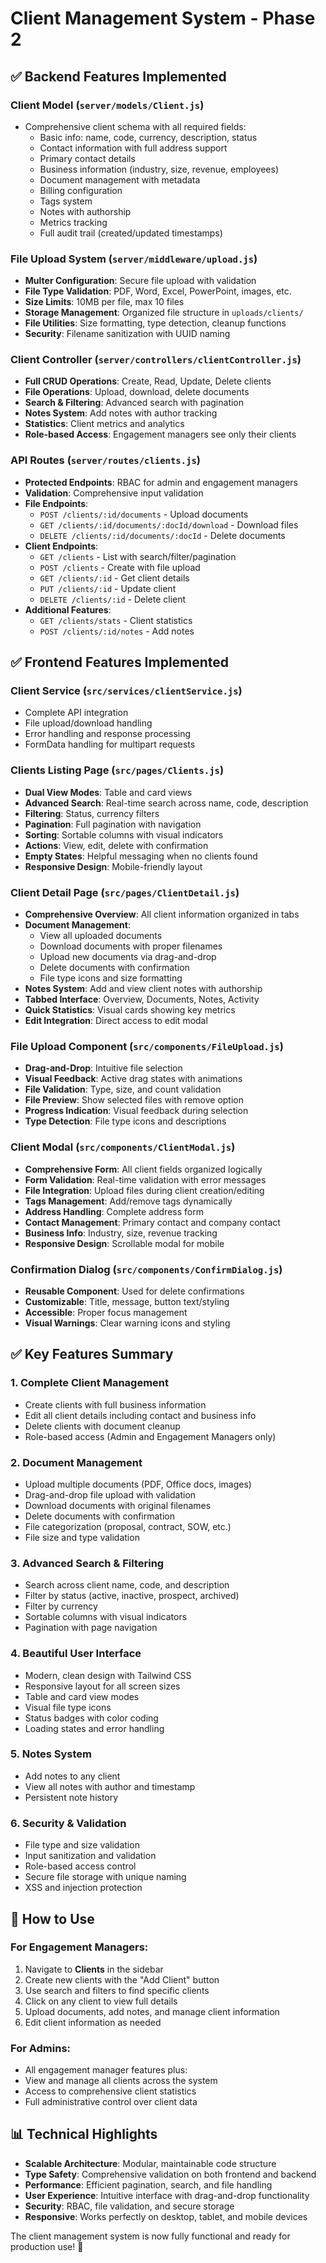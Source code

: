 # Client Management System - Phase 2

## ✅ **Backend Features Implemented**

### **Client Model** (`server/models/Client.js`)
- Comprehensive client schema with all required fields:
  - Basic info: name, code, currency, description, status
  - Contact information with full address support
  - Primary contact details
  - Business information (industry, size, revenue, employees)
  - Document management with metadata
  - Billing configuration
  - Tags system
  - Notes with authorship
  - Metrics tracking
  - Full audit trail (created/updated timestamps)

### **File Upload System** (`server/middleware/upload.js`)
- **Multer Configuration**: Secure file upload with validation
- **File Type Validation**: PDF, Word, Excel, PowerPoint, images, etc.
- **Size Limits**: 10MB per file, max 10 files
- **Storage Management**: Organized file structure in `uploads/clients/`
- **File Utilities**: Size formatting, type detection, cleanup functions
- **Security**: Filename sanitization with UUID naming

### **Client Controller** (`server/controllers/clientController.js`)
- **Full CRUD Operations**: Create, Read, Update, Delete clients
- **File Operations**: Upload, download, delete documents
- **Search & Filtering**: Advanced search with pagination
- **Notes System**: Add notes with author tracking
- **Statistics**: Client metrics and analytics
- **Role-based Access**: Engagement managers see only their clients

### **API Routes** (`server/routes/clients.js`)
- **Protected Endpoints**: RBAC for admin and engagement managers
- **Validation**: Comprehensive input validation
- **File Endpoints**: 
  - `POST /clients/:id/documents` - Upload documents
  - `GET /clients/:id/documents/:docId/download` - Download files
  - `DELETE /clients/:id/documents/:docId` - Delete documents
- **Client Endpoints**:
  - `GET /clients` - List with search/filter/pagination
  - `POST /clients` - Create with file upload
  - `GET /clients/:id` - Get client details
  - `PUT /clients/:id` - Update client
  - `DELETE /clients/:id` - Delete client
- **Additional Features**:
  - `GET /clients/stats` - Client statistics
  - `POST /clients/:id/notes` - Add notes

## ✅ **Frontend Features Implemented**

### **Client Service** (`src/services/clientService.js`)
- Complete API integration
- File upload/download handling
- Error handling and response processing
- FormData handling for multipart requests

### **Clients Listing Page** (`src/pages/Clients.js`)
- **Dual View Modes**: Table and card views
- **Advanced Search**: Real-time search across name, code, description
- **Filtering**: Status, currency filters
- **Pagination**: Full pagination with navigation
- **Sorting**: Sortable columns with visual indicators
- **Actions**: View, edit, delete with confirmation
- **Empty States**: Helpful messaging when no clients found
- **Responsive Design**: Mobile-friendly layout

### **Client Detail Page** (`src/pages/ClientDetail.js`)
- **Comprehensive Overview**: All client information organized in tabs
- **Document Management**: 
  - View all uploaded documents
  - Download documents with proper filenames
  - Upload new documents via drag-and-drop
  - Delete documents with confirmation
  - File type icons and size formatting
- **Notes System**: Add and view client notes with authorship
- **Tabbed Interface**: Overview, Documents, Notes, Activity
- **Quick Statistics**: Visual cards showing key metrics
- **Edit Integration**: Direct access to edit modal

### **File Upload Component** (`src/components/FileUpload.js`)
- **Drag-and-Drop**: Intuitive file selection
- **Visual Feedback**: Active drag states with animations
- **File Validation**: Type, size, and count validation
- **File Preview**: Show selected files with remove option
- **Progress Indication**: Visual feedback during selection
- **Type Detection**: File type icons and descriptions

### **Client Modal** (`src/components/ClientModal.js`)
- **Comprehensive Form**: All client fields organized logically
- **Form Validation**: Real-time validation with error messages
- **File Integration**: Upload files during client creation/editing
- **Tags Management**: Add/remove tags dynamically
- **Address Handling**: Complete address form
- **Contact Management**: Primary contact and company contact
- **Business Info**: Industry, size, revenue tracking
- **Responsive Design**: Scrollable modal for mobile

### **Confirmation Dialog** (`src/components/ConfirmDialog.js`)
- **Reusable Component**: Used for delete confirmations
- **Customizable**: Title, message, button text/styling
- **Accessible**: Proper focus management
- **Visual Warnings**: Clear warning icons and styling

## ✅ **Key Features Summary**

### **1. Complete Client Management**
- Create clients with full business information
- Edit all client details including contact and business info
- Delete clients with document cleanup
- Role-based access (Admin and Engagement Managers only)

### **2. Document Management**
- Upload multiple documents (PDF, Office docs, images)
- Drag-and-drop file upload with validation
- Download documents with original filenames
- Delete documents with confirmation
- File categorization (proposal, contract, SOW, etc.)
- File size and type validation

### **3. Advanced Search & Filtering**
- Search across client name, code, and description
- Filter by status (active, inactive, prospect, archived)
- Filter by currency
- Sortable columns with visual indicators
- Pagination with page navigation

### **4. Beautiful User Interface**
- Modern, clean design with Tailwind CSS
- Responsive layout for all screen sizes
- Table and card view modes
- Visual file type icons
- Status badges with color coding
- Loading states and error handling

### **5. Notes System**
- Add notes to any client
- View all notes with author and timestamp
- Persistent note history

### **6. Security & Validation**
- File type and size validation
- Input sanitization and validation
- Role-based access control
- Secure file storage with unique naming
- XSS and injection protection

## 🚀 **How to Use**

### **For Engagement Managers:**
1. Navigate to **Clients** in the sidebar
2. Create new clients with the "Add Client" button
3. Use search and filters to find specific clients
4. Click on any client to view full details
5. Upload documents, add notes, and manage client information
6. Edit client information as needed

### **For Admins:**
- All engagement manager features plus:
- View and manage all clients across the system
- Access to comprehensive client statistics
- Full administrative control over client data

## 📊 **Technical Highlights**

- **Scalable Architecture**: Modular, maintainable code structure
- **Type Safety**: Comprehensive validation on both frontend and backend
- **Performance**: Efficient pagination, search, and file handling
- **User Experience**: Intuitive interface with drag-and-drop functionality
- **Security**: RBAC, file validation, and secure storage
- **Responsive**: Works perfectly on desktop, tablet, and mobile devices

The client management system is now fully functional and ready for production use! 🎉